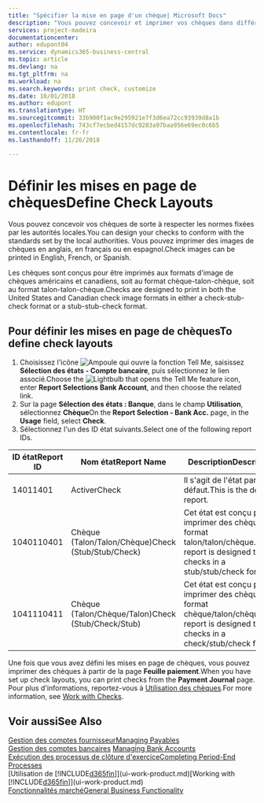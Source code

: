 ```yaml
---
title: "Spécifier la mise en page d'un chèque| Microsoft Docs"
description: "Vous pouvez concevoir et imprimer vos chèques dans différents formats pour respecter des normes."
services: project-madeira
documentationcenter: 
author: edupont04
ms.service: dynamics365-business-central
ms.topic: article
ms.devlang: na
ms.tgt_pltfrm: na
ms.workload: na
ms.search.keywords: print check, customize
ms.date: 10/01/2018
ms.author: edupont
ms.translationtype: HT
ms.sourcegitcommit: 33b900f1ac9e295921e7f3d6ea72cc93939d8a1b
ms.openlocfilehash: 743cf7ecbed4157dc9283a97baa956e69ec0c6b5
ms.contentlocale: fr-fr
ms.lasthandoff: 11/26/2018

---
```

# <a name="define-check-layouts"></a><span data-ttu-id="08b38-103">Définir les mises en page de chèques</span><span class="sxs-lookup"><span data-stu-id="08b38-103">Define Check Layouts</span></span>
<span data-ttu-id="08b38-104">Vous pouvez concevoir vos chèques de sorte à respecter les normes fixées par les autorités locales.</span><span class="sxs-lookup"><span data-stu-id="08b38-104">You can design your checks to conform with the standards set by the local authorities.</span></span> <span data-ttu-id="08b38-105">Vous pouvez imprimer des images de chèques en anglais, en français ou en espagnol.</span><span class="sxs-lookup"><span data-stu-id="08b38-105">Check images can be printed in English, French, or Spanish.</span></span>

<span data-ttu-id="08b38-106">Les chèques sont conçus pour être imprimés aux formats d'image de chèques américains et canadiens, soit au format chèque-talon-chèque, soit au format talon-talon-chèque.</span><span class="sxs-lookup"><span data-stu-id="08b38-106">Checks are designed to print in both the United States and Canadian check image formats in either a check-stub-check format or a stub-stub-check format.</span></span>

## <a name="to-define-check-layouts"></a><span data-ttu-id="08b38-107">Pour définir les mises en page de chèques</span><span class="sxs-lookup"><span data-stu-id="08b38-107">To define check layouts</span></span>
1. <span data-ttu-id="08b38-108">Choisissez l'icône ![Ampoule qui ouvre la fonction Tell Me](media/ui-search/search_small.png "Dites-moi ce que vous voulez faire"), saisissez **Sélection des états - Compte bancaire**, puis sélectionnez le lien associé.</span><span class="sxs-lookup"><span data-stu-id="08b38-108">Choose the ![Lightbulb that opens the Tell Me feature](media/ui-search/search_small.png "Tell me what you want to do") icon, enter **Report Selections Bank Account**, and then choose the related link.</span></span>
2. <span data-ttu-id="08b38-109">Sur la page **Sélection des états : Banque**, dans le champ **Utilisation**, sélectionnez **Chèque**</span><span class="sxs-lookup"><span data-stu-id="08b38-109">On the **Report Selection - Bank Acc.** page, in the **Usage** field, select **Check**.</span></span>
3. <span data-ttu-id="08b38-110">Sélectionnez l'un des ID état suivants.</span><span class="sxs-lookup"><span data-stu-id="08b38-110">Select one of the following report IDs.</span></span>

| <span data-ttu-id="08b38-111">ID état</span><span class="sxs-lookup"><span data-stu-id="08b38-111">Report ID</span></span> | <span data-ttu-id="08b38-112">Nom état</span><span class="sxs-lookup"><span data-stu-id="08b38-112">Report Name</span></span> | <span data-ttu-id="08b38-113">Description</span><span class="sxs-lookup"><span data-stu-id="08b38-113">Description</span></span> |
| --- | --- | --- |
| <span data-ttu-id="08b38-114">1401</span><span class="sxs-lookup"><span data-stu-id="08b38-114">1401</span></span> |<span data-ttu-id="08b38-115">Activer</span><span class="sxs-lookup"><span data-stu-id="08b38-115">Check</span></span> |<span data-ttu-id="08b38-116">Il s'agit de l'état par défaut.</span><span class="sxs-lookup"><span data-stu-id="08b38-116">This is the default report.</span></span> |
| <span data-ttu-id="08b38-117">10401</span><span class="sxs-lookup"><span data-stu-id="08b38-117">10401</span></span> |<span data-ttu-id="08b38-118">Chèque (Talon/Talon/Chèque)</span><span class="sxs-lookup"><span data-stu-id="08b38-118">Check (Stub/Stub/Check)</span></span> |<span data-ttu-id="08b38-119">Cet état est conçu pour imprimer des chèques au format talon/talon/chèque.</span><span class="sxs-lookup"><span data-stu-id="08b38-119">This report is designed to print checks in a stub/stub/check format.</span></span> |
| <span data-ttu-id="08b38-120">10411</span><span class="sxs-lookup"><span data-stu-id="08b38-120">10411</span></span> |<span data-ttu-id="08b38-121">Chèque (Talon/Chèque/Talon)</span><span class="sxs-lookup"><span data-stu-id="08b38-121">Check (Stub/Check/Stub)</span></span> |<span data-ttu-id="08b38-122">Cet état est conçu pour imprimer des chèques au format chèque/talon/chèque.</span><span class="sxs-lookup"><span data-stu-id="08b38-122">This report is designed to print checks in a check/stub/check format.</span></span> |

<span data-ttu-id="08b38-123">Une fois que vous avez défini les mises en page de chèques, vous pouvez imprimer des chèques à partir de la page **Feuille paiement**.</span><span class="sxs-lookup"><span data-stu-id="08b38-123">When you have set up check layouts, you can print checks from the **Payment Journal** page.</span></span> <span data-ttu-id="08b38-124">Pour plus d'informations, reportez-vous à [Utilisation des chèques](payables-how-work-checks.md).</span><span class="sxs-lookup"><span data-stu-id="08b38-124">For more information, see [Work with Checks](payables-how-work-checks.md).</span></span>

## <a name="see-also"></a><span data-ttu-id="08b38-125">Voir aussi</span><span class="sxs-lookup"><span data-stu-id="08b38-125">See Also</span></span>
[<span data-ttu-id="08b38-126">Gestion des comptes fournisseur</span><span class="sxs-lookup"><span data-stu-id="08b38-126">Managing Payables</span></span>](payables-manage-payables.md)  
<span data-ttu-id="08b38-127">[Gestion des comptes bancaires](bank-manage-bank-accounts.md) </span><span class="sxs-lookup"><span data-stu-id="08b38-127">[Managing Bank Accounts](bank-manage-bank-accounts.md) </span></span>  
[<span data-ttu-id="08b38-128">Exécution des processus de clôture d'exercice</span><span class="sxs-lookup"><span data-stu-id="08b38-128">Completing Period-End Processes</span></span>](year-how-complete-period-end-processes.md)  
<span data-ttu-id="08b38-129">[Utilisation de [!INCLUDE[d365fin](includes/d365fin_md.md)]](ui-work-product.md)</span><span class="sxs-lookup"><span data-stu-id="08b38-129">[Working with [!INCLUDE[d365fin](includes/d365fin_md.md)]](ui-work-product.md)</span></span>  
[<span data-ttu-id="08b38-130">Fonctionnalités marché</span><span class="sxs-lookup"><span data-stu-id="08b38-130">General Business Functionality</span></span>](ui-across-business-areas.md)

